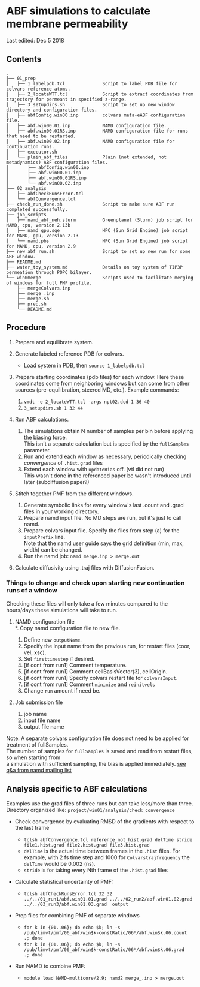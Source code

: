 
# ABF simulations to calculate membrane permeability
Last edited:     Dec 5 2018   

## Contents

```
.
├── 01_prep
│   ├── 1_labelpdb.tcl              Script to label PDB file for colvars reference atoms.
│   ├── 2_locateWTT.tcl             Script to extract coordinates from trajectory for permeant in specified z-range.
│   ├── 3_setupdirs.sh              Script to set up new window directory and configuration files.
│   ├── abfConfig.win00.inp         colvars meta-eABF configuration file.
│   ├── abf.win00.01.inp            NAMD configuration file.
│   ├── abf.win00.01RS.inp          NAMD configuration file for runs that need to be restarted.
│   ├── abf.win00.02.inp            NAMD configuration file for continuation runs.
│   ├── executor.sh
│   └── plain_abf_files             Plain (not extended, not metadynamics) ABF configuration files.
│       ├── abfConfig.win00.inp
│       ├── abf.win00.01.inp
│       ├── abf.win00.01RS.inp
│       └── abf.win00.02.inp
├── 02_analysis
│   ├── abfCheckRunsError.tcl
│   └── abfConvergence.tcl
├── check_run_done.sh               Script to make sure ABF run completed successfully.
├── job_scripts
│   ├── namd_abf_neh.slurm          Greenplanet (Slurm) job script for NAMD, cpu, version 2.13b
│   ├── namd_gpu.sge                HPC (Sun Grid Engine) job script for NAMD, gpu, version 2.13
│   └── namd.pbs                    HPC (Sun Grid Engine) job script for NAMD, cpu, version 2.9 
├── new_abf_run.sh                  Script to set up new run for some ABF window.
├── README.md
├── water_toy_system.md             Details on toy system of TIP3P permeation through POPC bilayer.
└── win0merge                       Scripts used to facilitate merging of windows for full PMF profile.
    ├── mergeColvars.inp
    ├── merge_.inp
    ├── merge.sh
    ├── prep.sh
    └── README.md

```

## Procedure

1. Prepare and equilibrate system.

2. Generate labeled reference PDB for colvars.
    * Load system in PDB, then `source 1_labelpdb.tcl` 

3. Prepare starting coordinates (pdb files) for each window.
Here these coordinates come from neighboring windows but can come from other sources (pre-equilibration, steered MD, etc.).
Example commands:
    1. `vmdt -e 2_locateWTT.tcl -args npt02.dcd 1 36 40`
    2. `3_setupdirs.sh 1 32 44`

3. Run ABF calculations.
    1. The simulations obtain N number of samples per bin before applying the biasing force.  
       This isn't a separate calculation but is specified by the `fullSamples` parameter.
    2. Run and extend each window as necessary, periodically checking *convergence* of `.hist.grad` files
    3. Extend each window with `updateBias` off. (vtl did not run)  
       This wasn't done in the referenced paper bc wasn't introduced until later (subdiffusion paper?)

4. Stitch together PMF from the different windows.
    1. Generate symbolic links for every window's last .count and .grad files in your working directory.
    2. Prepare namd input file. No MD steps are run, but it's just to call namd.
    3. Prepare colvars input file. Specify the files from step (a) for the `inputPrefix` line.  
       Note that the namd user guide says the grid definition (min, max, width) can be changed.  
    4. Run the namd job: `namd merge.inp > merge.out`

5. Calculate diffusivity using .traj files with DiffusionFusion.


### Things to change and check upon starting new continuation runs of a window
Checking these files will only take a few minutes compared to the hours/days these simulations will take to run.

1. NAMD configuration file  
    *. Copy namd configuration file to new file.
    1. Define new `outputName`.
    2. Specify the input name from the previous run, for restart files (coor, vel, xsc).
    3. Set `firsttimestep` if desired.
    4. [if cont from run1] Comment temperature.
    5. [if cont from run1] Comment cellBasisVector(3), cellOrigin.
    6. [if cont from run1] Specify colvars restart file for `colvarsInput`.
    7. [if cont from run1] Comment `minimize` and `reinitvels`
    8. Change `run` amount if need be.

2. Job submission file
    1. job name
    2. input file name
    3. output file name

Note: A separate colvars configuration file does not need to be applied for treatment of fullSamples.   
The number of samples for `fullSamples` is saved and read from restart files, so when starting from   
a simulation with sufficient sampling, the bias is applied immediately. [see q&a from namd mailing list](https://tinyurl.com/ya2qlttm)


## Analysis specific to ABF calculations

Examples use the grad files of three runs but can take less/more than three.  
Directory organized like: `project/win01/analysis/check_convergence`  

* Check convergence by evaluating RMSD of the gradients with respect to the last frame
  * `tclsh abfConvergence.tcl reference_not_hist.grad delTime stride file1.hist.grad file2.hist.grad file3.hist.grad`
  * `delTime` is the actual time between frames in the `.hist` files. For example, with 2 fs time step and 1000 for `Colvarstrajfrequency` the `delTime` would be 0.002 (ns).
  * `stride` is for taking every Nth frame of the `.hist.grad` files

* Calculate statistical uncertainty of PMF:
  * `tclsh abfCheckRunsError.tcl 32 32 ../../01_run1/abf.win01.01.grad ../../02_run2/abf.win01.02.grad ../../03_run3/abf.win01.03.grad  output`

* Prep files for combining PMF of separate windows
  * `for k in {01..06}; do echo $k; ln -s /pub/limvt/pmf/06_abf/win$k-constRatio/06*/abf.win$k.06.count .; done`
  * `for k in {01..06}; do echo $k; ln -s /pub/limvt/pmf/06_abf/win$k-constRatio/06*/abf.win$k.06.grad  .; done`

* Run NAMD to combine PMF:
  * `module load NAMD-multicore/2.9; namd2 merge_.inp > merge.out`


